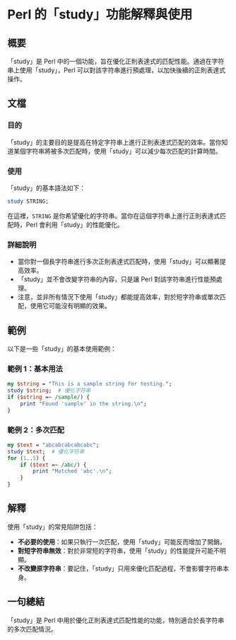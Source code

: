 <!--
Meta Description: # Perl 的「study」功能解釋與使用 ## 概要 「study」是 Perl 中的一個功能，旨在優化正則表達式的匹配性能。通過在字符串上使用「study」，Perl 可以對該字符串進行預處理，以加快後續的正則表達式操作。 ## 文檔 ### 目的 「study」的主要目的是提高在特定字符串上...
Meta Keywords: study, perl, string, sample, text
-->

# Perl 的「study」功能解釋與使用

## 概要
「study」是 Perl 中的一個功能，旨在優化正則表達式的匹配性能。通過在字符串上使用「study」，Perl 可以對該字符串進行預處理，以加快後續的正則表達式操作。

## 文檔
### 目的
「study」的主要目的是提高在特定字符串上進行正則表達式匹配的效率。當你知道某個字符串將被多次匹配時，使用「study」可以減少每次匹配的計算時間。

### 使用
「study」的基本語法如下：
```perl
study STRING;
```
在這裡，`STRING` 是你希望優化的字符串。當你在這個字符串上進行正則表達式匹配時，Perl 會利用「study」的性能優化。

### 詳細說明
- 當你對一個長字符串進行多次正則表達式匹配時，使用「study」可以顯著提高效率。
- 「study」並不會改變字符串的內容，只是讓 Perl 對該字符串進行性能預處理。
- 注意，並非所有情況下使用「study」都能提高效率，對於短字符串或單次匹配，使用它可能沒有明顯的效果。

## 範例
以下是一些「study」的基本使用範例：

### 範例 1：基本用法
```perl
my $string = "This is a sample string for testing.";
study $string;  # 優化字符串
if ($string =~ /sample/) {
    print "Found 'sample' in the string.\n";
}
```

### 範例 2：多次匹配
```perl
my $text = "abcabcabcabcabc";
study $text;  # 優化字符串
for (1..5) {
    if ($text =~ /abc/) {
        print "Matched 'abc'.\n";
    }
}
```

## 解釋
使用「study」的常見陷阱包括：
- **不必要的使用**：如果只執行一次匹配，使用「study」可能反而增加了開銷。
- **對短字符串無效**：對於非常短的字符串，使用「study」的性能提升可能不明顯。
- **不改變原字符串**：要記住，「study」只用來優化匹配過程，不會影響字符串本身。

## 一句總結
「study」是 Perl 中用於優化正則表達式匹配性能的功能，特別適合於長字符串的多次匹配情況。